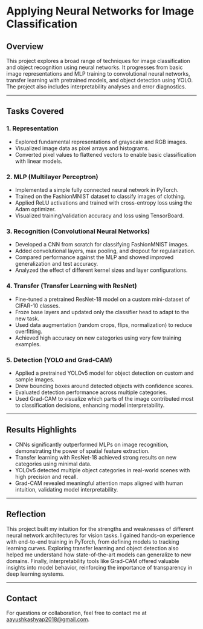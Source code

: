 # Applying Neural Networks for Image Classification
## Overview

This project explores a broad range of techniques for image classification and object recognition using neural networks. It progresses from basic image representations and MLP training to convolutional neural networks, transfer learning with pretrained models, and object detection using YOLO. The project also includes interpretability analyses and error diagnostics.

---

## Tasks Covered

### 1. Representation

- Explored fundamental representations of grayscale and RGB images.
- Visualized image data as pixel arrays and histograms.
- Converted pixel values to flattened vectors to enable basic classification with linear models.

### 2. MLP (Multilayer Perceptron)

- Implemented a simple fully connected neural network in PyTorch.
- Trained on the FashionMNIST dataset to classify images of clothing.
- Applied ReLU activations and trained with cross-entropy loss using the Adam optimizer.
- Visualized training/validation accuracy and loss using TensorBoard.

### 3. Recognition (Convolutional Neural Networks)

- Developed a CNN from scratch for classifying FashionMNIST images.
- Added convolutional layers, max pooling, and dropout for regularization.
- Compared performance against the MLP and showed improved generalization and test accuracy.
- Analyzed the effect of different kernel sizes and layer configurations.

### 4. Transfer (Transfer Learning with ResNet)

- Fine-tuned a pretrained ResNet-18 model on a custom mini-dataset of CIFAR-10 classes.
- Froze base layers and updated only the classifier head to adapt to the new task.
- Used data augmentation (random crops, flips, normalization) to reduce overfitting.
- Achieved high accuracy on new categories using very few training examples.

### 5. Detection (YOLO and Grad-CAM)

- Applied a pretrained YOLOv5 model for object detection on custom and sample images.
- Drew bounding boxes around detected objects with confidence scores.
- Evaluated detection performance across multiple categories.
- Used Grad-CAM to visualize which parts of the image contributed most to classification decisions, enhancing model interpretability.

---

## Results Highlights

- CNNs significantly outperformed MLPs on image recognition, demonstrating the power of spatial feature extraction.
- Transfer learning with ResNet-18 achieved strong results on new categories using minimal data.
- YOLOv5 detected multiple object categories in real-world scenes with high precision and recall.
- Grad-CAM revealed meaningful attention maps aligned with human intuition, validating model interpretability.

---

## Reflection

This project built my intuition for the strengths and weaknesses of different neural network architectures for vision tasks. I gained hands-on experience with end-to-end training in PyTorch, from defining models to tracking learning curves. Exploring transfer learning and object detection also helped me understand how state-of-the-art models can generalize to new domains. Finally, interpretability tools like Grad-CAM offered valuable insights into model behavior, reinforcing the importance of transparency in deep learning systems.

---

## Contact

For questions or collaboration, feel free to contact me at aayushkashyap2018@gmail.com.
